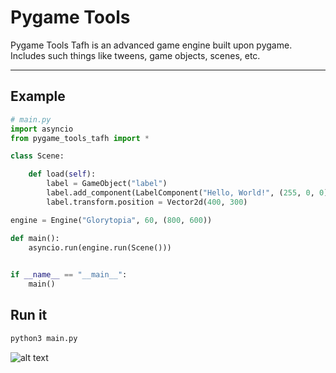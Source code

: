 # Pygame Tools

Pygame Tools Tafh is an advanced game engine built upon pygame. Includes such things like tweens, game objects, scenes, etc.

---

## Example

```py
# main.py
import asyncio
from pygame_tools_tafh import *

class Scene:

    def load(self):
        label = GameObject("label")
        label.add_component(LabelComponent("Hello, World!", (255, 0, 0)))
        label.transform.position = Vector2d(400, 300)

engine = Engine("Glorytopia", 60, (800, 600))

def main():
    asyncio.run(engine.run(Scene()))
    

if __name__ == "__main__":
    main()
```

## Run it

```bash
python3 main.py
```

![alt text](img/image.png)